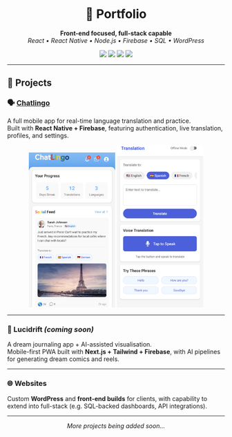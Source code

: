 <h1 align="center">💼 Portfolio</h1>
<p align="center">
  <b>Front-end focused, full-stack capable</b><br/>
  <i>React • React Native • Node.js • Firebase • SQL • WordPress</i>
</p>

<p align="center">
  <img src="https://img.shields.io/badge/Frontend-React%20%7C%20Tailwind-blue?style=for-the-badge"/>
  <img src="https://img.shields.io/badge/Mobile-React%20Native%20%7C%20Expo-green?style=for-the-badge"/>
  <img src="https://img.shields.io/badge/Backend-Node.js%20%7C%20Firebase-yellow?style=for-the-badge"/>
  <img src="https://img.shields.io/badge/CMS-WordPress%20%7C%20Custom%20Themes-lightgrey?style=for-the-badge"/>
</p>

---

## 📂 Projects

### 🗣️ [Chatlingo](./Chatlingo/README.md)
A full mobile app for real-time language translation and practice.  
Built with **React Native + Firebase**, featuring authentication, live translation, profiles, and settings.  
<p align="center">
  <img src="Chatlingo/screenshots/home.png" width="200"/>
  <img src="Chatlingo/screenshots/translation1.png" width="200"/>
</p>

---

### 🌌 Lucidrift *(coming soon)*  
A dream journaling app + AI-assisted visualisation.  
Mobile-first PWA built with **Next.js + Tailwind + Firebase**, with AI pipelines for generating dream comics and reels.  

---

### 🌐 Websites  
Custom **WordPress** and **front-end builds** for clients, with capability to extend into full-stack (e.g. SQL-backed dashboards, API integrations).  

---

<p align="center"><i>More projects being added soon...</i></p>
